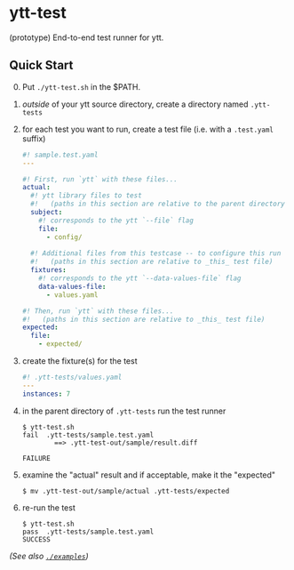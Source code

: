 # ytt-test

(prototype) End-to-end test runner for ytt.

## Quick Start

0. Put `./ytt-test.sh` in the $PATH.
1. _outside_ of your ytt source directory, create a directory named `.ytt-tests`
2. for each test you want to run, create a test file (i.e. with a `.test.yaml` suffix)

    ```yaml
    #! sample.test.yaml
    ---

    #! First, run `ytt` with these files...
    actual:
      #! ytt library files to test
      #!   (paths in this section are relative to the parent directory of `.ytt-tests`)
      subject:
        #! corresponds to the ytt `--file` flag
        file:
          - config/
      
      #! Additional files from this testcase -- to configure this run
      #!   (paths in this section are relative to _this_ test file)
      fixtures:
        #! corresponds to the ytt `--data-values-file` flag
        data-values-file:
          - values.yaml

    #! Then, run `ytt` with these files...
    #!   (paths in this section are relative to _this_ test file)
    expected:
      file:
        - expected/
    ```
3. create the fixture(s) for the test

    ```yaml
    #! .ytt-tests/values.yaml
    ---
    instances: 7
    ```

4. in the parent directory of `.ytt-tests` run the test runner

    ```console
    $ ytt-test.sh
    fail  .ytt-tests/sample.test.yaml
            ==> .ytt-test-out/sample/result.diff

    FAILURE
    ```
5. examine the "actual" result and if acceptable, make it the "expected"

    ```console
    $ mv .ytt-test-out/sample/actual .ytt-tests/expected
    ```
6. re-run the test

    ```console 
    $ ytt-test.sh
    pass  .ytt-tests/sample.test.yaml
    SUCCESS
    ```
   
_(See also [`./examples`](examples))_
